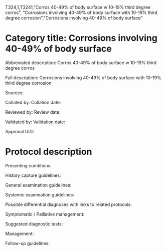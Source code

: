 T324,1,T3241,"Corros 40-49% of body surface w 10-19% third degree corros", "Corrosions involving 40-49% of body surface with 10-19% third degree corrosion","Corrosions involving 40-49% of body surface"
# Category title: Corrosions involving 40-49% of body surface

Abbreviated description: Corros 40-49% of body surface w 10-19% third degree corros

Full description: Corrosions involving 40-49% of body surface with 10-19% third degree corrosion

Sources:

Collated by:
Collation date:

Reviewed by:
Review date:

Validated by:
Validation date:

Approval UID:

# Protocol description

Presenting conditions:

History capture guidelines:

General examination guidelines:

Systemic examination guidelines:

Possible differential diagnoses with links to related protocols:

Symptomatic / Palliative management:

Suggested diagnostic tests:

Management:

Follow-up guidelines:
